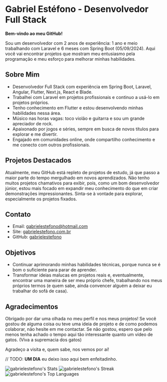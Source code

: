 # Gabriel Estéfono - Desenvolvedor Full Stack

**Bem-vindo ao meu GitHub!**

Sou um desenvolvedor com 2 anos de experiência: 1 ano e meio trabalhando com Laravel e 6 meses com Spring Boot (05/09/2024). Aqui você vai encontrar projetos que mostram meu entusiasmo pela programação e meu esforço para melhorar minhas habilidades.

## Sobre Mim

- Desenvolvedor Full Stack com experiência em Spring Boot, Laravel, Angular, Flutter, Next.js, React e Blade.
- Trabalhei com Laravel em projetos profissionais e continuo a usá-lo em projetos próprios.
- Tenho conhecimento em Flutter e estou desenvolvendo minhas habilidades nessa área.
- Músico nas horas vagas: toco violão e guitarra e sou um grande apreciador de rock.
- Apaixonado por jogos e séries, sempre em busca de novos títulos para explorar e me divertir.
- Engajado em comunidades online, onde compartilho conhecimento e me conecto com outros profissionais.

## Projetos Destacados

Atualmente, meu GitHub está repleto de projetos de estudo, já que passo a maior parte do tempo mergulhado em novos aprendizados. Não tenho muitos projetos chamativos para exibir, pois, como um bom desenvolvedor júnior, estou mais focado em expandir meu conhecimento do que em criar demonstrações impressionantes. Sinta-se à vontade para explorar, especialmente os projetos fixados.

## Contato

- Email: gabrielestefono@hotmail.com
- Site: [gabrielestefono.com.br](https://gabrielestefono.com.br)
- GitHub: [gabrielestefono](https://github.com/gabrielestefono)

## Objetivos

- Continuar aprimorando minhas habilidades técnicas, porque nunca se é bom o suficiente para parar de aprender.
- Transformar ideias malucas em projetos reais e, eventualmente, encontrar uma maneira de ser meu próprio chefe, trabalhando nos meus próprios termos (e quem sabe, ainda convencer alguém a deixar eu trabalhar do sofá de casa).

## Agradecimentos

Obrigado por dar uma olhada no meu perfil e nos meus projetos! Se você gostou de alguma coisa ou teve uma ideia de projeto e de como podemos colaborar, não hesite em me contactar. Se não gostou, espero que pelo menos tenha achado o tempo aqui tão interessante quanto um vídeo de gatos. (Viva a supremacia dos gatos)

Agradeço a visita e, quem sabe, nos vemos por aí!

// TODO: **UM DIA** eu deixo isso aqui bem enfeitadinho.

![gabrielestefono's Stats](https://github-readme-stats.vercel.app/api?username=gabrielestefono&theme=vue-dark&show_icons=true&hide_border=true&count_private=false)
![gabrielestefono's Streak](https://github-readme-streak-stats.herokuapp.com/?user=gabrielestefono&theme=vue-dark&hide_border=true)
![gabrielestefono's Top Languages](https://github-readme-stats.vercel.app/api/top-langs/?username=gabrielestefono&theme=vue-dark&show_icons=true&hide_border=true&layout=compact)

